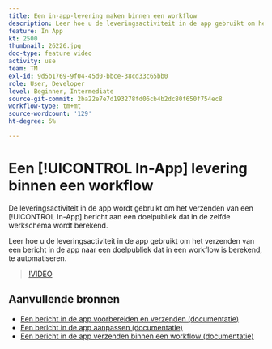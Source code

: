 ```yaml
---
title: Een in-app-levering maken binnen een workflow
description: Leer hoe u de leveringsactiviteit in de app gebruikt om het verzenden van een bericht in de app naar een doelpubliek dat in een workflow is berekend, te automatiseren.
feature: In App
kt: 2500
thumbnail: 26226.jpg
doc-type: feature video
activity: use
team: TM
exl-id: 9d5b1769-9f04-45d0-bbce-38cd33c65bb0
role: User, Developer
level: Beginner, Intermediate
source-git-commit: 2ba22e7e7d193278fd06cb4b2dc80f650f754ec8
workflow-type: tm+mt
source-wordcount: '129'
ht-degree: 6%

---
```


# Een [!UICONTROL In-App] levering binnen een workflow

De leveringsactiviteit in de app wordt gebruikt om het verzenden van een [!UICONTROL In-App] bericht aan een doelpubliek dat in de zelfde werkschema wordt berekend.

Leer hoe u de leveringsactiviteit in de app gebruikt om het verzenden van een bericht in de app naar een doelpubliek dat in een workflow is berekend, te automatiseren.

>[!VIDEO](https://video.tv.adobe.com/v/26226?quality=12)

## Aanvullende bronnen

* [Een bericht in de app voorbereiden en verzenden (documentatie)](https://experienceleague.adobe.com/docs/campaign-standard/using/communication-channels/in-app-messaging/preparing-and-sending-an-in-app-message.html?lang=en)
* [Een bericht in de app aanpassen (documentatie)](https://experienceleague.adobe.com/docs/campaign-standard/using/communication-channels/in-app-messaging/customizing-an-in-app-message.html?lang=en)
* [Een bericht in de app verzenden binnen een workflow (documentatie)](https://experienceleague.adobe.com/docs/campaign-standard/using/managing-processes-and-data/channel-activities/in-app-delivery.html?lang=en)
